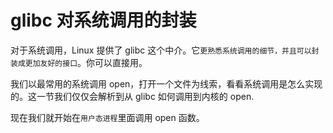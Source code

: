 # glibc 对系统调用的封装

对于系统调用，Linux 提供了 glibc 这个中介。它`更熟悉系统调用的细节，并且可以封装成更加友好的接口`。你可以直接用。

我们以最常用的系统调用 open，打开一个文件为线索，看看系统调用是怎么实现的。这一节我们仅仅会解析到从 glibc 如何调用到内核的 open.

现在我们就开始在`用户态进程`里面调用 open 函数。